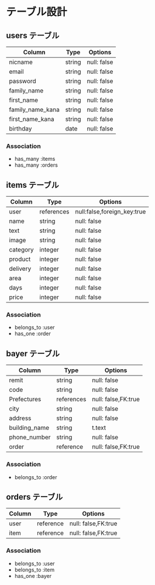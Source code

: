 # テーブル設計

## users テーブル

| Column         | Type   | Options     |
| --------       | ------ | ----------- |
| nicname        | string | null: false |
| email          | string | null: false |
| password       | string | null: false |
|family_name     | string | null: false |
|first_name      | string | null: false |
|family_name_kana| string | null: false |
|first_name_kana | string | null: false |
| birthday       | date   | null: false |

### Association
- has_many :items
- has_many :orders

## items テーブル

| Column | Type     | Options                     |
| ------ | ------   | -----------                 |
| user   |references| null:false,foreign_key:true |
| name   | string   | null: false                 |
| text   | string   | null: false                 |
| image  | string   | null: false                 |
|category| integer  | null: false                 |
| product| integer  | null: false                 |
|delivery| integer  | null: false                 |
| area   | integer  | null: false                 |
| days   | integer  | null: false                 |
| price  | integer  | null: false                 |

### Association
- belongs_to :user
- has_one :order


## bayer テーブル

| Column      | Type      | Options            |
| ------      | ------    | -----------        |
| remit       | string    | null: false        |
| code        | string    | null: false        |
|Prefectures  | references| null: false,FK:true|
| city        | string    | null: false        |
| address     | string    | null: false        |
|building_name| string    | t.text             |
|phone_number | string    | null: false        |
| order       | reference | null: false,FK:true|

### Association
- belongs_to :order

## orders テーブル
| Column      | Type      | Options            |
| ------      | ------    | -----------        |
| user        | reference | null: false,FK:true|
| item        | reference | null: false,FK:true|

### Association
- belongs_to :user
- belongs_to :item
- has_one :bayer